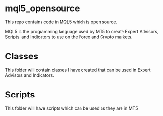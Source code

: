 # mql5_opensource

This repo contains code in MQL5 which is open source.

MQL5 is the programming language used by MT5 to create Expert Advisors, Scripts, and Indicators to use on the Forex and Crypto markets.

# Classes

This folder will contain classes I have created that can be used in Expert Advisors and Indicators.

# Scripts

This folder will have scripts which can be used as they are in MT5

